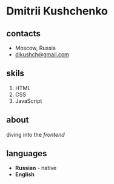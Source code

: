 # Dmitrii Kushchenko

## contacts
* Moscow, Russia
* dikushch@gmail.com

## skils
1. HTML
1. CSS
1. JavaScript

## about
diving into the _frontend_

## languages
* **Russian** - native
* **English**